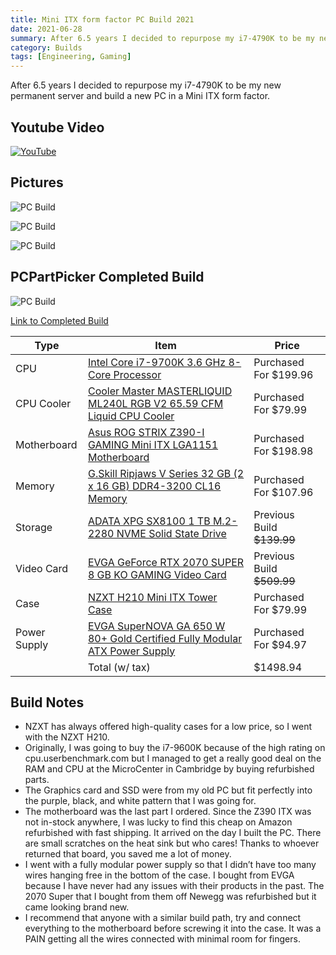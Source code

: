 ```yaml
---
title: Mini ITX form factor PC Build 2021
date: 2021-06-28
summary: After 6.5 years I decided to repurpose my i7-4790K to be my new permanent server and build a new PC in a Mini ITX form factor.
category: Builds
tags: [Engineering, Gaming]
---
```


After 6.5 years I decided to repurpose my i7-4790K to be my new permanent server and build a new PC in a Mini ITX form factor.

## Youtube Video

[![YouTube](http://i.ytimg.com/vi/okdysgL4MM0/hqdefault.jpg)](https://www.youtube.com/watch?v=okdysgL4MM0)

## Pictures

![PC Build](/images/itx1.png)

![PC Build](/images/itx2.png)

![PC Build](/images/itx3.png)

## PCPartPicker Completed Build

![PC Build](/images/itxheader.png)

[Link to Completed Build](https://pcpartpicker.com/b/KtdmP6)

| Type | Item | Price |
| --- | --- | --- |
| CPU | [Intel Core i7-9700K 3.6 GHz 8-Core Processor](https://pcpartpicker.com/product/WtyV3C/intel-core-i7-9700k-36ghz-8-core-processor-bx80684i79700k) | Purchased For $199.96 |
| CPU Cooler | [Cooler Master MASTERLIQUID ML240L RGB V2 65.59 CFM Liquid CPU Cooler](https://pcpartpicker.com/product/fLFKHx/cooler-master-masterliquid-ml240l-rgb-v2-6559-cfm-liquid-cpu-cooler-mlw-d24m-a18pc-r2) | Purchased For $79.99 |
| Motherboard | [Asus ROG STRIX Z390-I GAMING Mini ITX LGA1151 Motherboard](https://pcpartpicker.com/product/Tmprxr/asus-rog-strix-z390-i-gaming-mini-itx-lga1151-motherboard-rog-strix-z390-i-gaming) | Purchased For $198.98 |
| Memory | [G.Skill Ripjaws V Series 32 GB (2 x 16 GB) DDR4-3200 CL16 Memory](https://pcpartpicker.com/product/kXbkcf/gskill-memory-f43200c16d32gvk) | Purchased For $107.96 |
| Storage | [ADATA XPG SX8100 1 TB M.2-2280 NVME Solid State Drive](https://pcpartpicker.com/product/3n2bt6/adata-xpg-sx8100-1-tb-m2-2280-nvme-solid-state-drive-asx8100np-1tt-c) | Previous Build ~~$139.99~~ |
| Video Card | [EVGA GeForce RTX 2070 SUPER 8 GB KO GAMING Video Card](https://pcpartpicker.com/product/KRyqqs/evga-geforce-rtx-2070-super-8-gb-ko-gaming-video-card-08g-p4-2072-kr) | Previous Build ~~$509.99~~ |
| Case | [NZXT H210 Mini ITX Tower Case](https://pcpartpicker.com/product/x7hmP6/nzxt-h210-mini-itx-tower-case-ca-h210b-w1) | Purchased For $79.99 |
| Power Supply | [EVGA SuperNOVA GA 650 W 80+ Gold Certified Fully Modular ATX Power Supply](https://pcpartpicker.com/product/Xsn8TW/evga-supernova-ga-650-w-80-gold-certified-fully-modular-atx-power-supply-220-ga-0650-x1) | Purchased For $94.97 |
|  | Total (w/ tax) | $1498.94 |

## Build Notes

- NZXT has always offered high-quality cases for a low price, so I went with the NZXT H210.
- Originally, I was going to buy the i7-9600K because of the high rating on cpu.userbenchmark.com but I managed to get a really good deal on the RAM and CPU at the MicroCenter in Cambridge by buying refurbished parts.
- The Graphics card and SSD were from my old PC but fit perfectly into the purple, black, and white pattern that I was going for.
- The motherboard was the last part I ordered. Since the Z390 ITX was not in-stock anywhere, I was lucky to find this cheap on Amazon refurbished with fast shipping. It arrived on the day I built the PC. There are small scratches on the heat sink but who cares! Thanks to whoever returned that board, you saved me a lot of money.
- I went with a fully modular power supply so that I didn’t have too many wires hanging free in the bottom of the case. I bought from EVGA because I have never had any issues with their products in the past. The 2070 Super that I bought from them off Newegg was refurbished but it came looking brand new.
- I recommend that anyone with a similar build path, try and connect everything to the motherboard before screwing it into the case. It was a PAIN getting all the wires connected with minimal room for fingers.
